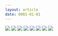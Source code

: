 ```yaml
---
layout: article
date: 0001-01-01
---
```


![](https://cdn.lewd.host/ScCzgcyf.png)
![](https://cdn.lewd.host/zgdccSlW.png)
![](https://cdn.lewd.host/1I1MeI9f.jpg)
![](https://cdn.lewd.host/7CaKdeP9.jpg)
![](https://cdn.lewd.host/Kid3qB4s.jpg)
![](https://cdn.lewd.host/F3XuBsAo.jpg)
![](https://cdn.lewd.host/pnELYjV6.jpg)
![](https://cdn.lewd.host/0KYPLPg3.jpg)